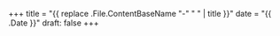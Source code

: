 +++
title = "{{ replace .File.ContentBaseName "-" " " | title }}"
date = "{{ .Date }}"
draft: false
+++